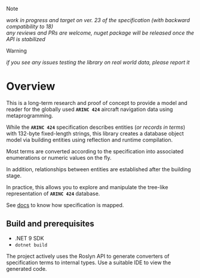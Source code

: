 > [!NOTE]
> *work in progress and target on ver. 23 of the specification (with backward compatibility to 18)*  
*any reviews and PRs are welcome, nuget package will be released once the API is stabilized*

> [!WARNING]
*if you see any issues testing the library on real world data, please report it*

# Overview

This is a long-term research and proof of concept to provide a model and reader for the globally used **`ARINC 424`** aircraft navigation data using metaprogramming.

While the **`ARINC 424`** specification describes entities (*or records in terms*) with 132-byte fixed-length strings, this library creates
a database object model via building entities using reflection and runtime compilation.

Most terms are converted according to the specification into associated enumerations or numeric values ​​on the fly.

In addition, relationships between entities are established after the building stage.

In practice, this allows you to explore and manipulate the tree-like representation of **`ARINC 424`** database.

See [docs](https://malstraem.github.io/arinc424.net) to know how specification is mapped.

## Build and prerequisites

- .NET 9 SDK
- `dotnet build`

The project actively uses the Roslyn API to generate converters of specification terms to internal types. Use a suitable IDE to view the generated code.
